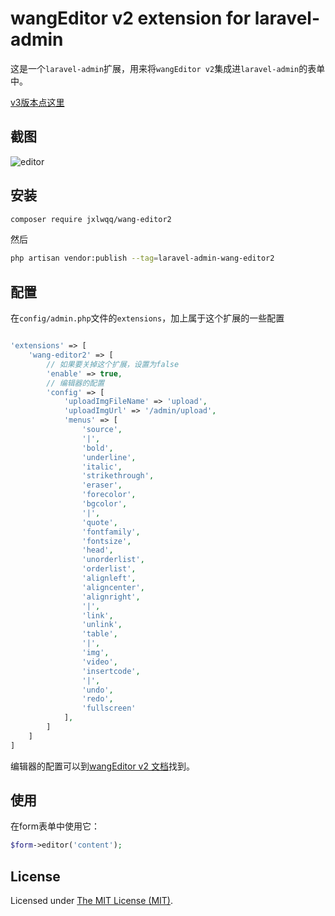 wangEditor v2 extension for laravel-admin
======

这是一个`laravel-admin`扩展，用来将`wangEditor v2`集成进`laravel-admin`的表单中。

[v3版本点这里](https://github.com/laravel-admin-extensions/wangEditor)

## 截图

![editor](https://user-images.githubusercontent.com/2421068/49418548-abeb3c00-f7bd-11e8-9746-14916f8d8fa4.png)
## 安装

```bash
composer require jxlwqq/wang-editor2
```

然后
```bash
php artisan vendor:publish --tag=laravel-admin-wang-editor2
```

## 配置

在`config/admin.php`文件的`extensions`，加上属于这个扩展的一些配置
```php

'extensions' => [
    'wang-editor2' => [
        // 如果要关掉这个扩展，设置为false
        'enable' => true,
        // 编辑器的配置
        'config' => [
            'uploadImgFileName' => 'upload',
            'uploadImgUrl' => '/admin/upload',
            'menus' => [
                'source',
                '|',
                'bold',
                'underline',
                'italic',
                'strikethrough',
                'eraser',
                'forecolor',
                'bgcolor',
                '|',
                'quote',
                'fontfamily',
                'fontsize',
                'head',
                'unorderlist',
                'orderlist',
                'alignleft',
                'aligncenter',
                'alignright',
                '|',
                'link',
                'unlink',
                'table',
                '|',
                'img',
                'video',
                'insertcode',
                '|',
                'undo',
                'redo',
                'fullscreen'
            ],
        ]
    ]
]

```

编辑器的配置可以到[wangEditor v2 文档](https://www.kancloud.cn/wangfupeng/wangeditor2/113961)找到。


## 使用

在form表单中使用它：
```php
$form->editor('content');
```

## License
Licensed under [The MIT License (MIT)](LICENSE).
